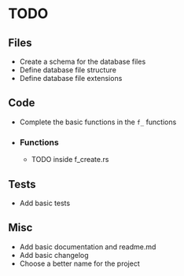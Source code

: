 # TODO

## Files
 - Create a schema for the database files
 - Define database file structure
 - Define database file extensions

## Code
 - Complete the basic functions in the `f_` functions
 - ### Functions
   - TODO inside f_create.rs

## Tests
 - Add basic tests

## Misc
 - Add basic documentation and readme.md
 - Add basic changelog
 - Choose a better name for the project